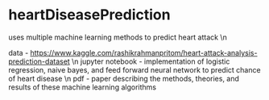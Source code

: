 # heartDiseasePrediction
uses multiple machine learning methods to predict heart attack \n

data - https://www.kaggle.com/rashikrahmanpritom/heart-attack-analysis-prediction-dataset \n
jupyter notebook - implementation of logistic regression, naive bayes, and feed forward neural network to predict chance of heart disease \n
pdf - paper describing the methods, theories, and results of these machine learning algorithms
